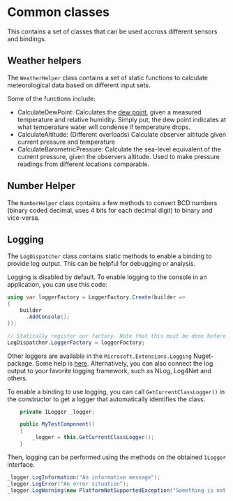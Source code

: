 # Common classes

This contains a set of classes that can be used accross different sensors and bindings.

## Weather helpers

The `WeatherHelper` class contains a set of static functions to calculate meteorological data based on different input sets.

Some of the functions include:

- CalculateDewPoint: Calculates the [dew point](https://en.wikipedia.org/wiki/Dew_point), given a measured temperature and relative humidity. Simply put, the dew point indicates at what temperature water will condense if temperature drops.
- CalculateAltitude: (Different overloads) Calculate observer altitude given current pressure and temperature
- CalculateBarometricPressure: Calculate the sea-level equivalent of the current pressure, given the observers altitude. Used to make pressure readings from different locations comparable.

## Number Helper

The `NumberHelper` class contains a few methods to convert BCD numbers (binary coded decimal, uses 4 bits for each decimal digit) to binary and vice-versa.

## Logging

The `LogDispatcher` class contains static methods to enable a binding to provide log output. This can be helpful for debugging or analysis.

Logging is disabled by default. To enable logging to the console in an application, you can use this code:

```csharp
using var loggerFactory = LoggerFactory.Create(builder =>
{
    builder
      .AddConsole();
});

// Statically register our factory. Note that this must be done before instantiation of any class that wants to use logging.
LogDispatcher.LoggerFactory = loggerFactory;
```

Other loggers are available in the `Microsoft.Extensions.Logging` Nuget-package. Some help is [here](https://docs.microsoft.com/en-us/dotnet/core/extensions/logging#non-host-console-app). Alternatively, you can also connect the log output to your favorite logging framework, such as NLog, Log4Net and others.

To enable a binding to use logging, you can call `GetCurrentClassLogger()` in the constructor to get a logger that automatically identifies the class.

```csharp
    private ILogger _logger;

    public MyTestComponent()
    {
        _logger = this.GetCurrentClassLogger();
    }
```

Then, logging can be performed using the methods on the obtained `ILogger` interface.

```csharp
_logger.LogInformation("An informative message");
_logger.LogError("An error situation");
_logger.LogWarning(new PlatformNotSupportedException("Something is not supported"), "With exception context");
```
